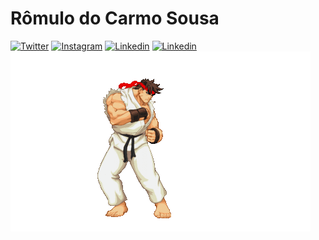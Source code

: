 # Rômulo do Carmo Sousa

[![Twitter](https://img.shields.io/badge/TWITTER-1DA1F2?logo=twitter&logoColor=ffffff&style=for-the-badge)](https://twitter.com/metatron_br)
[![Instagram](https://img.shields.io/badge/INSTAGRAM-E4405F?logo=instagram&logoColor=ffffff&style=for-the-badge)](https://www.instagram.com/romulo_1997/)
[![Linkedin](https://img.shields.io/badge/LINKEDIN-0A66C2?logo=linkedin&logoColor=ffffff&style=for-the-badge)](https://www.linkedin.com/in/romulo-sousa-dev)
[![Linkedin](https://img.shields.io/badge/WHATSAPP-25D366?logo=whatsapp&logoColor=ffffff&style=for-the-badge)](https://wa.me/5592995253117)
![Linkedin](https://raw.githubusercontent.com/carmo-sousa/Carmo-sousa/master/assets/giphy.gif)

